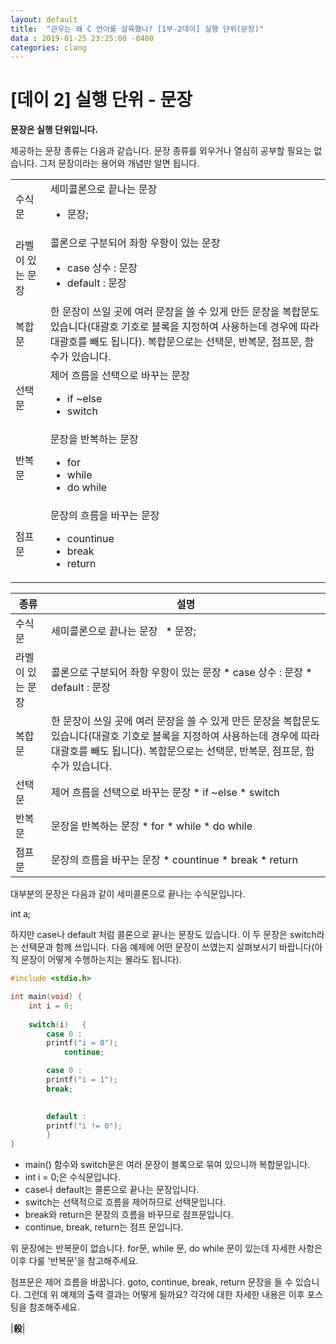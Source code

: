 ```yaml
---
layout: default
title:  "관우는 왜 C 언어를 살육했나? [1부-2데이] 실행 단위(문장)"
data : 2019-01-25 23:25:00 -0400
categories: clang
---
```


# [데이 2] 실행 단위 - 문장

**문장은 실행 단위입니다.**

제공하는 문장 종류는 다음과 같습니다. 문장 종류를 외우거나 열심히 공부할 필요는 없습니다. 그저 문장이라는 용어와 개념만 알면 됩니다.



<table>
  <tr>
   <td>수식문 
   </td>
   <td>세미콜론으로 끝나는 문장<ul>

<li>문장;</li></ul>

   </td>
  </tr>
  <tr>
   <td>라벨이 있는 문장 
   </td>
   <td> 콜론으로 구분되어 좌항 우항이 있는 문장<ul>

<li>case 상수 : 문장
<li>default : 문장</li></ul>

   </td>
  </tr>
  <tr>
   <td>복합문 
   </td>
   <td>한 문장이 쓰일 곳에 여러 문장을 쓸 수 있게 만든 문장을 복합문도 있습니다(대괄호 기호로 블록을 지정하여 사용하는데 경우에 따라 대괄호를 빼도 됩니다). 복합문으로는 선택문, 반복문, 점프문, 함수가 있습니다.
   </td>
  </tr>
  <tr>
   <td>선택문 
   </td>
   <td> 제어 흐름을 선택으로 바꾸는 문장<ul>

<li>if ~else
<li>switch</li></ul>

   </td>
  </tr>
  <tr>
   <td>반복문 
   </td>
   <td>문장을 반복하는 문장<ul>

<li>for
<li>while
<li>do while</li></ul>

   </td>
  </tr>
  <tr>
   <td>점프문 
   </td>
   <td> 문장의 흐름을 바꾸는 문장<ul>

<li>countinue
<li>break
<li>return</li></ul>

   </td>
  </tr>
</table>

| 종류 | 설명 |
| ------ | ----------------------------------
| 수식문 | 세미콜론으로 끝나는 문장 &nbsp; * 문장; |
| 라벨이 있는 문장 | 콜론으로 구분되어 좌항 우항이 있는 문장 * case 상수 : 문장 * default : 문장 |
| 복합문 | 한 문장이 쓰일 곳에 여러 문장을 쓸 수 있게 만든 문장을 복합문도 있습니다(대괄호 기호로 블록을 지정하여 사용하는데 경우에 따라 대괄호를 빼도 됩니다). 복합문으로는 선택문, 반복문, 점프문, 함수가 있습니다. |
| 선택문 |  제어 흐름을 선택으로 바꾸는 문장 * if ~else * switch |
| 반복문 | 문장을 반복하는 문장 * for * while * do while|
| 점프문 | 문장의 흐름을 바꾸는 문장 * countinue * break * return |


대부분의 문장은 다음과 같이 세미콜론으로 끝나는 수식문입니다.

int a;

하지만 case나 default 처럼 콜론으로 끝나는 문장도 있습니다. 이 두 문장은 switch라는 선택문과 함께 쓰입니다. 다음 예제에 어떤 문장이 쓰였는지 살펴보시기 바랍니다(아직 문장이 어떻게 수행하는지는 몰라도 됩니다).

```c
#include <stdio.h>

int main(void) {
	int i = 0;
	
	switch(i)	{
		case 0 :
		printf("i = 0");
            continue;

		case 0 :
		printf("i = 1");
		break;

		
		default :
		printf("i != 0");
		}
}

```


- main() 함수와 switch문은 여러 문장이 블록으로 묶여 있으니까 복합문입니다.
- int i = 0;은 수식문입니다.
- case나 default는 콜론으로 끝나는 문장입니다.
- switch는 선택적으로 흐름을 제어하므로 선택문입니다.
- break와 return은 문장의 흐름을 바꾸므로 점프문입니다.
- continue, break, return는 점프 문입니다.

위 문장에는 반복문이 없습니다. for문, while 문, do while 문이 있는데 자세한 사항은 이후 다룰 '반복문'을 참고해주세요.

점프문은 제어 흐름을 바꿉니다. goto, continue, break, return 문장을 들 수 있습니다. 그런데 위 예제의 출력 결과는 어떻게 될까요? 각각에 대한 자세한 내용은 이후 포스팅을 참조해주세요.

|**殺**|


